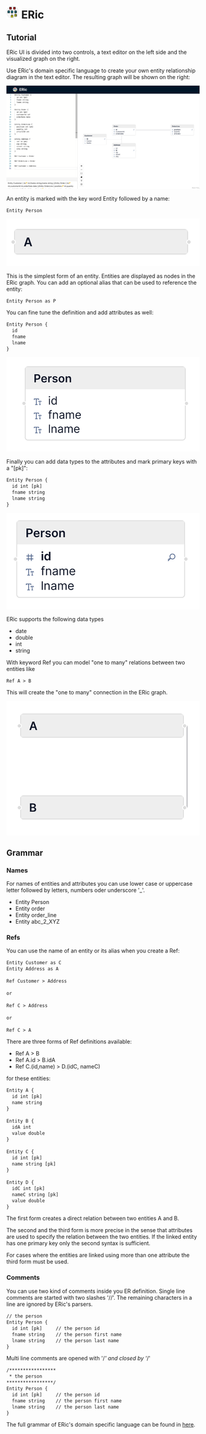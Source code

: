 # <img src="../src/logo.png" alt="logo" width="32"/> ERic	

## Tutorial

ERic UI is divided into two controls, a text editor on the left side and the visualized graph on the right.

Use ERic's domain specific language to create your own entity relationship diagram in the text editor. The resulting graph will be shown on the right:

![eric.png](../eric.png)


An entity is marked with the key word Entity followed by a name:

```
Entity Person
```

![Entity](Entity.png)

This is the simplest form of an entity. Entities are displayed as nodes in the ERic graph. You can add an optional alias that can be used to reference the entity:

```
Entity Person as P
```

You can fine tune the definition and add attributes as well:

```
Entity Person {
  id
  fname
  lname
}
```

![Entity Attributes](EntityAttributes.png)

Finally you can add data types to the attributes and mark primary keys with a "[pk]":

```
Entity Person {
  id int [pk]
  fname string
  lname string
}
```

![Entity Complete](EntityComplete.png)

ERic supports the following data types

- date
- double
- int
- string

With keyword Ref you can model "one to many" relations between two entities like

```
Ref A > B
```

This will create the "one to many" connection in the ERic graph.

![Ref](Ref.png)


## Grammar

### Names

For names of entities and attributes you can use lower case or uppercase letter followed by letters, numbers oder underscore '_'.

- Entity Person
- Entity order
- Entity order_line
- Entity abc_2_XYZ

### Refs

You can use the name of an entity or its alias when you create a Ref:

```
Entity Customer as C
Entity Address as A

Ref Customer > Address

or

Ref C > Address

or

Ref C > A
```

There are three forms of Ref definitions available:

- Ref A > B
- Ref A.id > B.idA
- Ref C.(id,name) > D.(idC, nameC)

for these entities:

```
Entity A {
  id int [pk]
  name string
}

Entity B {
  idA int
  value double  
}

Entity C {
  id int [pk]
  name string [pk]
}

Entity D {
  idC int [pk]
  nameC string [pk]
  value double  
}
```

The first form creates a direct relation between two entities A and B.

The second and the third form is more precise in the sense that attributes are used to specify the relation between the two entities. If the linked entity has one primary key only the second syntax is sufficient.

For cases where the entities are linked using more than one attribute the third form must be used.

### Comments

You can use two kind of comments inside you ER definition. Single line comments are started with two slashes '//'. The remaining characters in a line are ignored by ERic's parsers.

```
// the person
Entity Person {
  id int [pk]     // the person id
  fname string    // the person first name
  lname string    // the person last name
}
```

Multi line comments are opened with '/*' and closed by '*/'

```
/*****************
 * the person
*****************/
Entity Person {
  id int [pk]     // the person id
  fname string    // the person first name
  lname string    // the person last name
}
```

The full grammar of ERic's domain specific language can be found in [here](../src/Ohm.js).

